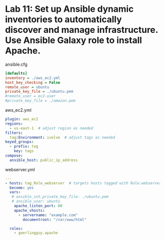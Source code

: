 # Lab 11: Set up Ansible dynamic inventories to automatically discover and manage infrastructure. Use Ansible Galaxy role to install Apache.


ansible.cfg
```cfg
[defaults]
inventory = ./aws_ec2.yml
host_key_checking = False
remote_user = ubuntu
private_key_file = ./ubuntu.pem
#remote_user = ec2-user
#private_key_file = ./amazon.pem
```


aws_ec2.yml
```yaml
plugin: aws_ec2
regions:
  - us-east-1  # adjust region as needed
filters:
  tag:Environment: ivolve  # adjust tags as needed
keyed_groups:
  - prefix: tag
    key: tags
compose:
  ansible_host: public_ip_address
```

webserver.yml
```yaml
---
- hosts: tag_Role_webserver  # targets hosts tagged with Role:webserver
  become: yes
  vars:
   # ansible_ssh_private_key_file: ./ubuntu.pem
   # ansible_user: ubuntu
    apache_listen_port: 80
    apache_vhosts:
      - servername: "example.com"
        documentroot: "/var/www/html"

  roles:
    - geerlingguy.apache
```
